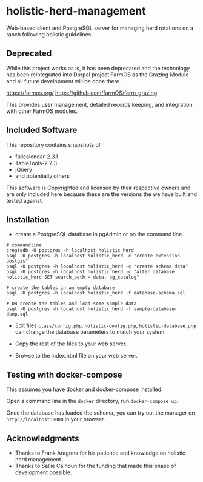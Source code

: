# holistic-herd-management

Web-based client and PostgreSQL server for managing herd rotations on a ranch
following holistic guidelines.

## Deprecated

While this project works as is, it has been deprecated and the technology has
been reintegrated into Durpal project FarmOS as the Grazing Module and all
future development will be done there.

https://farmos.org/
https://github.com/farmOS/farm_grazing

This provides user management, detailed records keeping, and integration
with other FarmOS modules.

## Included Software

This repository contains snapshots of
* fullcalendar-2.3.1
* TableTools-2.2.3
* jQuery
* and potentially others

This software is Copyrighted and licensed by their respective owners and are
only included here because these are the versions the we have built and tested
against.

## Installation

* create a PostgreSQL database in pgAdmin or on the command line
```
# commandline
createdb -U postgres -h localhost holistic_herd
psql -U postgres -h localhost holistic_herd -c "create extension postgis"
psql -U postgres -h localhost holistic_herd -c "create schema data"
psql -U postgres -h localhost holistic_herd -c "alter database holistic_herd SET search_path = data, pg_catalog"

# create the tables in an empty database
psql -U postgres -h localhost holistic_herd -f database-schema.sql

# OR create the tables and load some sample data
psql -U postgres -h localhost holistic_herd -f sample-database-dump.sql

```

* Edit files ``class/config.php``, ``holistic-config.php``, ``holistic-database.php`` can change the database parameters to match your system.

* Copy the rest of the files to your web server.

* Browse to the index.html file on your web server.

## Testing with docker-compose

This assumes you have docker and docker-compose installed.

Open a command line in the `docker` directory, run `docker-compose up`.

Once the database has loaded the schema, you can try out the manager on `http://localhost:8080` in your browser.

## Acknowledgments

* Thanks to Frank Aragona for his patience and knowledge on holistic herd management.
* Thanks to Sallie Calhoun for the funding that made this phase of development possible.

